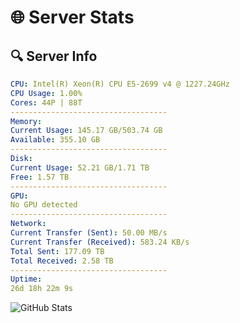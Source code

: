 # 🌐 Server Stats
## 🔍 Server Info
```yaml
CPU: Intel(R) Xeon(R) CPU E5-2699 v4 @ 1227.24GHz
CPU Usage: 1.00%
Cores: 44P | 88T
-----------------------------------
Memory:
Current Usage: 145.17 GB/503.74 GB
Available: 355.10 GB
-----------------------------------
Disk:
Current Usage: 52.21 GB/1.71 TB
Free: 1.57 TB
-----------------------------------
GPU:
No GPU detected
-----------------------------------
Network:
Current Transfer (Sent): 50.00 MB/s
Current Transfer (Received): 583.24 KB/s
Total Sent: 177.09 TB
Total Received: 2.58 TB
-----------------------------------
Uptime:
26d 18h 22m 9s
```
![GitHub Stats](https://img.shields.io/badge/Updated-2025-03-06_17:05:27-blue)